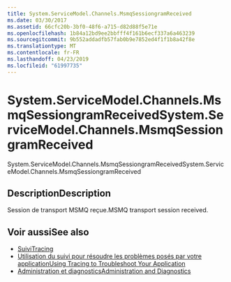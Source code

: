 ```yaml
---
title: System.ServiceModel.Channels.MsmqSessiongramReceived
ms.date: 03/30/2017
ms.assetid: 66cfc20b-3bf0-48f6-a715-d82d88f5e71e
ms.openlocfilehash: 1b84a12bd9ee2bbfff4f161b6ecf337a6a463239
ms.sourcegitcommit: 9b552addadfb57fab0b9e7852ed4f1f1b8a42f8e
ms.translationtype: MT
ms.contentlocale: fr-FR
ms.lasthandoff: 04/23/2019
ms.locfileid: "61997735"
---
```

# <a name="systemservicemodelchannelsmsmqsessiongramreceived"></a><span data-ttu-id="3ac16-102">System.ServiceModel.Channels.MsmqSessiongramReceived</span><span class="sxs-lookup"><span data-stu-id="3ac16-102">System.ServiceModel.Channels.MsmqSessiongramReceived</span></span>
<span data-ttu-id="3ac16-103">System.ServiceModel.Channels.MsmqSessiongramReceived</span><span class="sxs-lookup"><span data-stu-id="3ac16-103">System.ServiceModel.Channels.MsmqSessiongramReceived</span></span>  
  
## <a name="description"></a><span data-ttu-id="3ac16-104">Description</span><span class="sxs-lookup"><span data-stu-id="3ac16-104">Description</span></span>  
 <span data-ttu-id="3ac16-105">Session de transport MSMQ reçue.</span><span class="sxs-lookup"><span data-stu-id="3ac16-105">MSMQ transport session received.</span></span>  
  
## <a name="see-also"></a><span data-ttu-id="3ac16-106">Voir aussi</span><span class="sxs-lookup"><span data-stu-id="3ac16-106">See also</span></span>

- [<span data-ttu-id="3ac16-107">Suivi</span><span class="sxs-lookup"><span data-stu-id="3ac16-107">Tracing</span></span>](../../../../../docs/framework/wcf/diagnostics/tracing/index.md)
- [<span data-ttu-id="3ac16-108">Utilisation du suivi pour résoudre les problèmes posés par votre application</span><span class="sxs-lookup"><span data-stu-id="3ac16-108">Using Tracing to Troubleshoot Your Application</span></span>](../../../../../docs/framework/wcf/diagnostics/tracing/using-tracing-to-troubleshoot-your-application.md)
- [<span data-ttu-id="3ac16-109">Administration et diagnostics</span><span class="sxs-lookup"><span data-stu-id="3ac16-109">Administration and Diagnostics</span></span>](../../../../../docs/framework/wcf/diagnostics/index.md)
